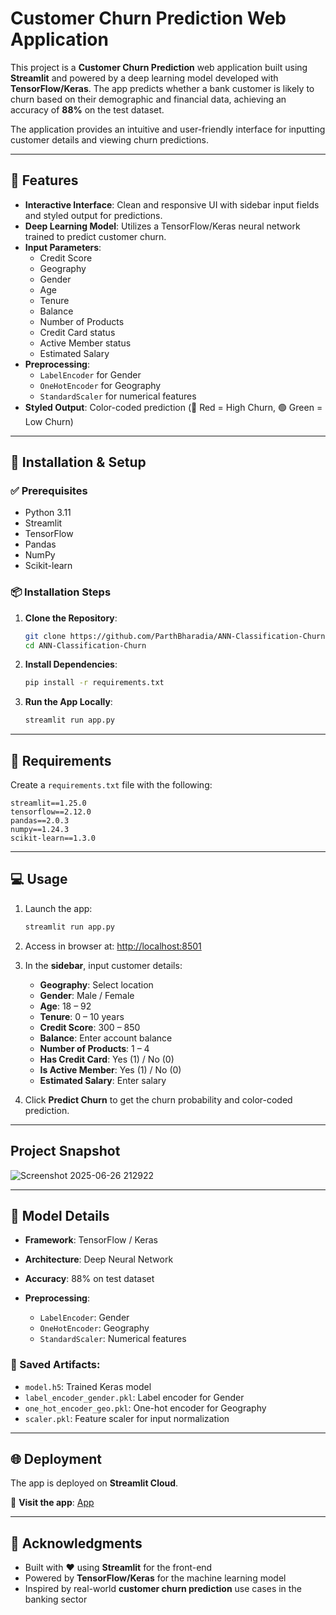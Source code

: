 
# Customer Churn Prediction Web Application

This project is a **Customer Churn Prediction** web application built using **Streamlit** and powered by a deep learning model developed with **TensorFlow/Keras**. The app predicts whether a bank customer is likely to churn based on their demographic and financial data, achieving an accuracy of **88%** on the test dataset.

The application provides an intuitive and user-friendly interface for inputting customer details and viewing churn predictions.

---

## 🔧 Features

- **Interactive Interface**: Clean and responsive UI with sidebar input fields and styled output for predictions.
- **Deep Learning Model**: Utilizes a TensorFlow/Keras neural network trained to predict customer churn.
- **Input Parameters**:
  - Credit Score
  - Geography
  - Gender
  - Age
  - Tenure
  - Balance
  - Number of Products
  - Credit Card status
  - Active Member status
  - Estimated Salary
- **Preprocessing**:
  - `LabelEncoder` for Gender
  - `OneHotEncoder` for Geography
  - `StandardScaler` for numerical features
- **Styled Output**: Color-coded prediction (🔴 Red = High Churn, 🟢 Green = Low Churn)

---

## 🚀 Installation & Setup

### ✅ Prerequisites

- Python 3.11
- Streamlit
- TensorFlow
- Pandas
- NumPy
- Scikit-learn

### 📦 Installation Steps

1. **Clone the Repository**:
   ```bash
   git clone https://github.com/ParthBharadia/ANN-Classification-Churn.git
   cd ANN-Classification-Churn


2. **Install Dependencies**:

   ```bash
   pip install -r requirements.txt
   ```

3. **Run the App Locally**:

   ```bash
   streamlit run app.py
   ```

---

## 🧾 Requirements

Create a `requirements.txt` file with the following:

```
streamlit==1.25.0
tensorflow==2.12.0
pandas==2.0.3
numpy==1.24.3
scikit-learn==1.3.0
```

---

## 💻 Usage

1. Launch the app:

   ```bash
   streamlit run app.py
   ```

2. Access in browser at: [http://localhost:8501](http://localhost:8501)

3. In the **sidebar**, input customer details:

   * **Geography**: Select location
   * **Gender**: Male / Female
   * **Age**: 18 – 92
   * **Tenure**: 0 – 10 years
   * **Credit Score**: 300 – 850
   * **Balance**: Enter account balance
   * **Number of Products**: 1 – 4
   * **Has Credit Card**: Yes (1) / No (0)
   * **Is Active Member**: Yes (1) / No (0)
   * **Estimated Salary**: Enter salary

4. Click **Predict Churn** to get the churn probability and color-coded prediction.

---

## Project Snapshot
![Screenshot 2025-06-26 212922](https://github.com/user-attachments/assets/f4281232-09fe-40ea-8f0c-c3649522f447)

---

## 🧠 Model Details

* **Framework**: TensorFlow / Keras
* **Architecture**: Deep Neural Network
* **Accuracy**: 88% on test dataset
* **Preprocessing**:

  * `LabelEncoder`: Gender
  * `OneHotEncoder`: Geography
  * `StandardScaler`: Numerical features

### 📁 Saved Artifacts:

* `model.h5`: Trained Keras model
* `label_encoder_gender.pkl`: Label encoder for Gender
* `one_hot_encoder_geo.pkl`: One-hot encoder for Geography
* `scaler.pkl`: Feature scaler for input normalization

---

## 🌐 Deployment

The app is deployed on **Streamlit Cloud**.

🔗 **Visit the app**: [App](https://ann-classification-churn-7zpckepf29yseeldazb3q2.streamlit.app/)

---


## 🙏 Acknowledgments

* Built with ❤️ using **Streamlit** for the front-end
* Powered by **TensorFlow/Keras** for the machine learning model
* Inspired by real-world **customer churn prediction** use cases in the banking sector


